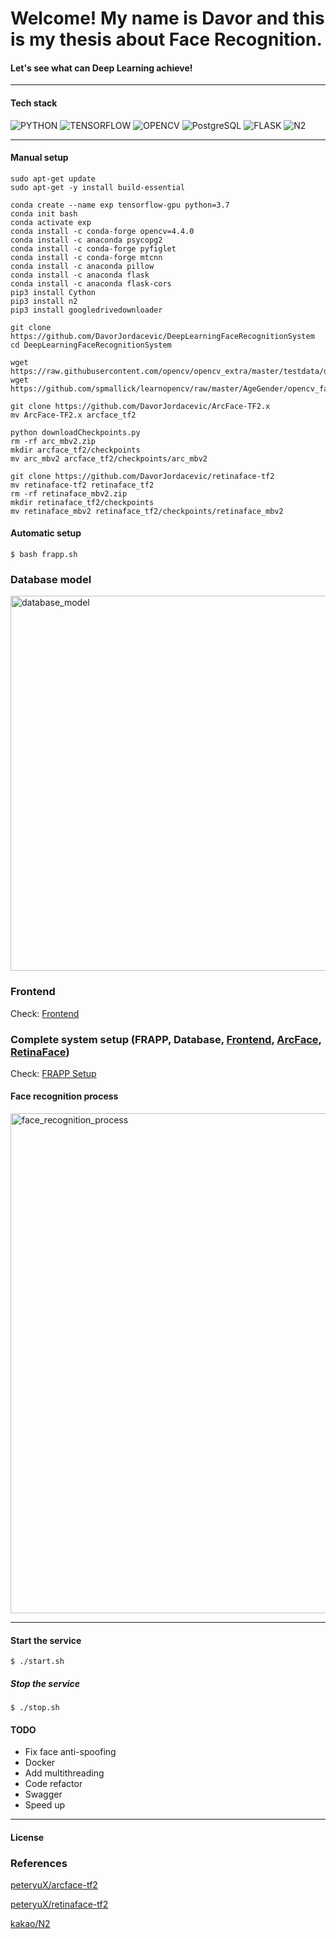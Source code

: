# Welcome! My name is Davor and this is my thesis about Face Recognition.

#### Let's see what can Deep Learning achieve!

<hr>

#### Tech stack
![PYTHON](https://img.shields.io/badge/python-v3.7-blue)
![TENSORFLOW](https://img.shields.io/badge/TensorFlow-2-orange)
![OPENCV](https://img.shields.io/badge/OPENCV-4.4-green)
![PostgreSQL](https://img.shields.io/badge/PostgreSQL-12-blue)
![FLASK](https://img.shields.io/badge/Flask-1.1.2-lightgrey)
![N2](https://img.shields.io/badge/n2-0.1.6%20-grey)

<hr>


#### Manual setup

```
sudo apt-get update
sudo apt-get -y install build-essential

conda create --name exp tensorflow-gpu python=3.7
conda init bash
conda activate exp
conda install -c conda-forge opencv=4.4.0
conda install -c anaconda psycopg2
conda install -c conda-forge pyfiglet
conda install -c conda-forge mtcnn
conda install -c anaconda pillow
conda install -c anaconda flask
conda install -c anaconda flask-cors
pip3 install Cython
pip3 install n2
pip3 install googledrivedownloader

git clone https://github.com/DavorJordacevic/DeepLearningFaceRecognitionSystem
cd DeepLearningFaceRecognitionSystem

wget https://raw.githubusercontent.com/opencv/opencv_extra/master/testdata/dnn/opencv_face_detector.pbtxt
wget https://github.com/spmallick/learnopencv/raw/master/AgeGender/opencv_face_detector_uint8.pb

git clone https://github.com/DavorJordacevic/ArcFace-TF2.x
mv ArcFace-TF2.x arcface_tf2

python downloadCheckpoints.py
rm -rf arc_mbv2.zip
mkdir arcface_tf2/checkpoints
mv arc_mbv2 arcface_tf2/checkpoints/arc_mbv2

git clone https://github.com/DavorJordacevic/retinaface-tf2
mv retinaface-tf2 retinaface_tf2
rm -rf retinaface_mbv2.zip
mkdir retinaface_tf2/checkpoints
mv retinaface_mbv2 retinaface_tf2/checkpoints/retinaface_mbv2
```


#### Automatic setup

```$ bash frapp.sh```

### Database model
<img src="/images/database2.png" alt="database_model" width="600" align="center"/>

### Frontend
Check: <a href="https://github.com/DavorJordacevic/FaceRecognition-FrontEnd">Frontend</a>

### Complete system setup (FRAPP, Database, <a href="https://github.com/DavorJordacevic/FaceRecognition-FrontEnd">Frontend</a>, <a href="https://github.com/DavorJordacevic/ArcFace-TF2.x">ArcFace</a>, <a href="https://github.com/DavorJordacevic/retinaface-tf2">RetinaFace</a>)
Check: <a href="https://github.com/DavorJordacevic/FRAPP_Setup">FRAPP Setup</a>

#### Face recognition process
<img src="/images/fr_process.jpg" alt="face_recognition_process" width="800" align="center"/>

<hr>

#### Start the service

```
$ ./start.sh
```

##### Stop the service

```
$ ./stop.sh
```

#### TODO
* Fix face anti-spoofing
* Docker
* Add multithreading
* Code refactor
* Swagger
* Speed up

<hr>

#### License

### References

<a href="https://github.com/peteryuX/arcface-tf2">peteryuX/arcface-tf2</a>

<a href="https://github.com/peteryuX/retinaface-tf2">peteryuX/retinaface-tf2</a>

<a href="https://github.com/kakao/n2">kakao/N2</a>

